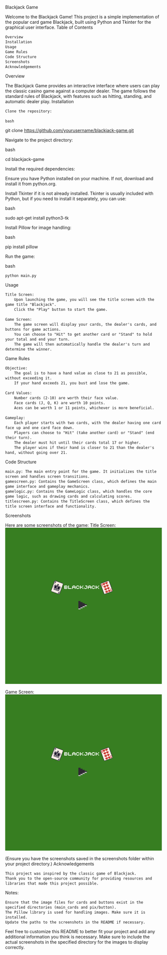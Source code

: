 Blackjack Game

Welcome to the Blackjack Game! This project is a simple implementation of the popular card game Blackjack, built using Python and Tkinter for the graphical user interface.
Table of Contents

    Overview
    Installation
    Usage
    Game Rules
    Code Structure
    Screenshots
    Acknowledgements

Overview

The Blackjack Game provides an interactive interface where users can play the classic casino game against a computer dealer. The game follows the standard rules of Blackjack, with features such as hitting, standing, and automatic dealer play.
Installation

    Clone the repository:

    bash

git clone https://github.com/yourusername/blackjack-game.git

Navigate to the project directory:

bash

cd blackjack-game

Install the required dependencies:

Ensure you have Python installed on your machine. If not, download and install it from python.org.

Install Tkinter if it is not already installed. Tkinter is usually included with Python, but if you need to install it separately, you can use:

bash

sudo apt-get install python3-tk

Install Pillow for image handling:

bash

pip install pillow

Run the game:

bash

    python main.py

Usage

    Title Screen:
        Upon launching the game, you will see the title screen with the game title "Blackjack".
        Click the "Play" button to start the game.

    Game Screen:
        The game screen will display your cards, the dealer's cards, and buttons for game actions.
        You can choose to "Hit" to get another card or "Stand" to hold your total and end your turn.
        The game will then automatically handle the dealer's turn and determine the winner.

Game Rules

    Objective:
        The goal is to have a hand value as close to 21 as possible, without exceeding it.
        If your hand exceeds 21, you bust and lose the game.

    Card Values:
        Number cards (2-10) are worth their face value.
        Face cards (J, Q, K) are worth 10 points.
        Aces can be worth 1 or 11 points, whichever is more beneficial.

    Gameplay:
        Each player starts with two cards, with the dealer having one card face up and one card face down.
        Players can choose to "Hit" (take another card) or "Stand" (end their turn).
        The dealer must hit until their cards total 17 or higher.
        The player wins if their hand is closer to 21 than the dealer's hand, without going over 21.

Code Structure

    main.py: The main entry point for the game. It initializes the title screen and handles screen transitions.
    gamescreen.py: Contains the GameScreen class, which defines the main game interface and gameplay mechanics.
    gamelogic.py: Contains the GameLogic class, which handles the core game logic, such as drawing cards and calculating scores.
    titlescreen.py: Contains the TitleScreen class, which defines the title screen interface and functionality.

Screenshots

Here are some screenshots of the game:
Title Screen:
![./blackjack/screenshots /Screenshot 2024-06-17 at 13.53.18.png](<screenshots /Screenshot 2024-06-17 at 13.53.18.png>)

Game Screen:
![./blackjack/screenshots /Screenshot 2024-06-17 at 13.53.35.png](<screenshots /Screenshot 2024-06-17 at 13.53.18.png>)

(Ensure you have the screenshots saved in the screenshots folder within your project directory.)
Acknowledgements

    This project was inspired by the classic game of Blackjack.
    Thank you to the open-source community for providing resources and libraries that made this project possible.

Notes:

    Ensure that the image files for cards and buttons exist in the specified directories (main_cards and pix/button).
    The Pillow library is used for handling images. Make sure it is installed.
    Update the paths to the screenshots in the README if necessary.

Feel free to customize this README to better fit your project and add any additional information you think is necessary. Make sure to include the actual screenshots in the specified directory for the images to display correctly.